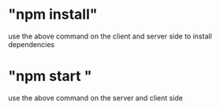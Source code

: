 # "npm install"
use the above command on the client and server side to install dependencies


# "npm start "
use the above command on the server and client side 